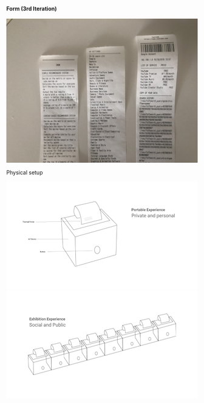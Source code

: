 #### Form (3rd Iteration)
![alt text](Assets/IMG_5631.JPG "Receipt")

Physical setup

![alt text](Assets/personal.png "Portable")
![alt text](Assets/social.png "Exhibition")